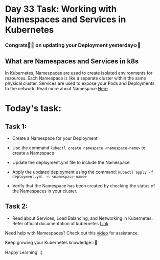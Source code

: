# Day 33 Task: Working with Namespaces and Services in Kubernetes
### Congrats🎊🎉 on updating your Deployment yesterday💥🙌
## What are Namespaces and Services in k8s
In Kubernetes, Namespaces are used to create isolated environments for resources. 
Each Namespace is like a separate cluster within the same physical cluster.
Services are used to expose your Pods and Deployments to the network. Read more about Namespace [Here](https://kubernetes.io/docs/concepts/workloads/pods/user-namespaces/)

# Today's task:
## Task 1:
- Create a Namespace for your Deployment

- Use the command `kubectl create namespace <namespace-name>` to create a Namespace

- Update the deployment.yml file to include the Namespace

- Apply the updated deployment using the command:
 `kubectl apply -f deployment.yml -n <namespace-name>`

- Verify that the Namespace has been created by checking the status of the Namespaces in your cluster.

## Task 2:
- Read about Services, Load Balancing, and Networking in Kubernetes. Refer official documentation of kubernetes [Link](https://kubernetes.io/docs/concepts/services-networking/)

Need help with Namespaces? Check out this [video](https://youtu.be/K3jNo4z5Jx8) for assistance.

Keep growing your Kubernetes knowledge💥🙌

Happy Learning! :)
